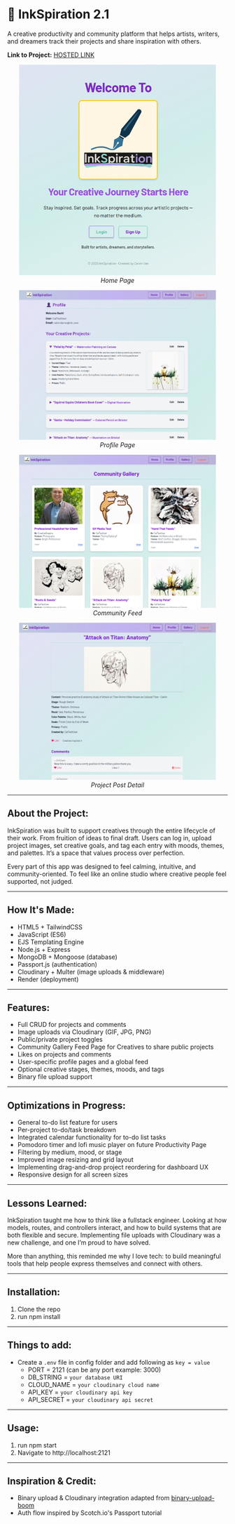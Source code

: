 # 🎨 InkSpiration 2.1

A creative productivity and community platform that helps artists, writers, and dreamers track their projects and share inspiration with others.

**Link to Project:** [HOSTED LINK](https://inkspiration-app.onrender.com/)

<!-- Screenshots (compact for readability) -->
<p align="center">
  <img src="https://github.com/CodingWCal/Inkspiration-2.1/blob/main/public/img/Screenshot%202025-05-13%20221522.png" width="450" alt="InkSpiration Home"/>
  <br/><em>Home Page</em>
</p>

<p align="center">
  <img src="https://github.com/CodingWCal/Inkspiration-2.1/blob/main/public/img/Screenshot%202025-05-13%20221621.png" width="450" alt="InkSpiration Profile"/>
  <br/><em>Profile Page</em>
</p>

<p align="center">
  <img src="https://github.com/CodingWCal/Inkspiration-2.1/blob/main/public/img/Screenshot%202025-05-13%20221736.png" width="450" alt="InkSpiration Feed"/>
  <br/><em>Community Feed</em>
</p>

<p align="center">
  <img src="https://github.com/CodingWCal/Inkspiration-2.1/blob/main/public/img/Screenshot%202025-05-13%20221757.png" width="450" alt="Project Post"/>
  <br/><em>Project Post Detail</em>
</p>

---

## About the Project:

InkSpiration was built to support creatives through the entire lifecycle of their work. From fruition of ideas to final draft. Users can log in, upload project images, set creative goals, and tag each entry with moods, themes, and palettes. It’s a space that values process over perfection.

Every part of this app was designed to feel calming, intuitive, and community-oriented. To feel like an online studio where creative people feel supported, not judged.

---

## How It's Made:

- HTML5 + TailwindCSS
- JavaScript (ES6)
- EJS Templating Engine
- Node.js + Express
- MongoDB + Mongoose (database)
- Passport.js (authentication)
- Cloudinary + Multer (image uploads & middleware)
- Render (deployment)

---

## Features:

- Full CRUD for projects and comments
- Image uploads via Cloudinary (GIF, JPG, PNG)
- Public/private project toggles
- Community Gallery Feed Page for Creatives to share public projects
- Likes on projects and comments
- User-specific profile pages and a global feed
- Optional creative stages, themes, moods, and tags
- Binary file upload support

---

## Optimizations in Progress:

- General to-do list feature for users
- Per-project to-do/task breakdown
- Integrated calendar functionality for to-do list tasks
- Pomodoro timer and lofi music player on future Productivity Page
- Filtering by medium, mood, or stage
- Improved image resizing and grid layout
- Implementing drag-and-drop project reordering for dashboard UX
- Responsive design for all screen sizes

---

## Lessons Learned:

InkSpiration taught me how to think like a fullstack engineer. Looking at how models, routes, and controllers interact, and how to build systems that are both flexible and secure. Implementing file uploads with Cloudinary was a new challenge, and one I’m proud to have solved.

More than anything, this reminded me why I love tech: to build meaningful tools that help people express themselves and connect with others.

---

## Installation:

1. Clone the repo
2. run npm install

---

## Things to add:

- Create a `.env` file in config folder and add following as `key = value`
  - PORT = 2121 (can be any port example: 3000)
  - DB_STRING = `your database URI`
  - CLOUD_NAME = `your cloudinary cloud name`
  - API_KEY = `your cloudinary api key`
  - API_SECRET = `your cloudinary api secret`

---

## Usage:

1. run npm start
2. Navigate to http://localhost:2121

---

## Inspiration & Credit:
- Binary upload & Cloudinary integration adapted from [binary-upload-boom](https://github.com/100devs/binary-upload-boom)
- Auth flow inspired by Scotch.io's Passport tutorial
